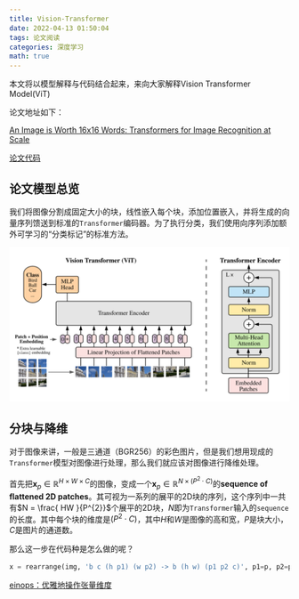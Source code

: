 ```yaml
---
title: Vision-Transformer
date: 2022-04-13 01:50:04
tags: 论文阅读
categories: 深度学习
math: true
---
```


本文将以模型解释与代码结合起来，来向大家解释Vision Transformer Model(ViT)



论文地址如下：

[An Image is Worth 16x16 Words: Transformers for Image Recognition at Scale](https://arxiv.org/abs/2010.11929)

[论文代码](https://github.com/google-research/vision_transformer)



## 论文模型总览

我们将图像分割成固定大小的块，线性嵌入每个块，添加位置嵌入，并将生成的向量序列馈送到标准的`Transformer`编码器。为了执行分类，我们使用向序列添加额外可学习的“分类标记”的标准方法。

![ViT模型总览](Vision-Transformer/Model-Overview.png)



## 分块与降维

对于图像来讲，一般是三通道（BGR256）的彩色图片，但是我们想用现成的`Transformer`模型对图像进行处理，那么我们就应该对图像进行降维处理。

首先把$\mathbf{x}_{p} \in \mathbb{R}^{H \times W \times C}$的图像，变成一个$\mathbf{x}_{p} \in \mathbb{R}^{N \times\left(P^{2} \cdot C\right)}$的**sequence of flattened 2D patches**。其可视为一系列的展平的2D块的序列，这个序列中一共有$N = \frac{ HW }{P^{2}}$个展平的2D块，$N$即为`Transformer`输入的`sequence`的长度。其中每个块的维度是$\left(P^2 \cdot C \right)$，其中$H$和$W$是图像的高和宽，$P$是块大小，$C$是图片的通道数。

那么这一步在代码种是怎么做的呢？

``` python
x = rearrange(img, 'b c (h p1) (w p2) -> b (h w) (p1 p2 c)', p1=p, p2=p)
```

[einops：优雅地操作张量维度](https://zhuanlan.zhihu.com/p/342675997)
